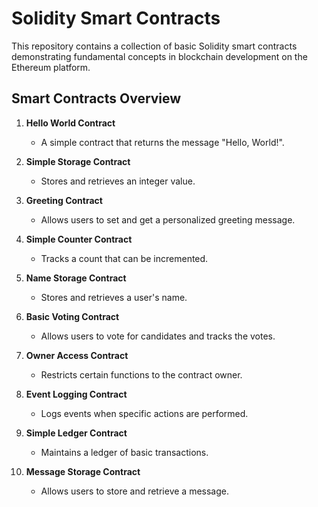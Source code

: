 # Solidity Smart Contracts

This repository contains a collection of basic Solidity smart contracts demonstrating fundamental concepts in blockchain development on the Ethereum platform.

## Smart Contracts Overview

1. **Hello World Contract**
   - A simple contract that returns the message "Hello, World!".
  
2. **Simple Storage Contract**
   - Stores and retrieves an integer value.

3. **Greeting Contract**
   - Allows users to set and get a personalized greeting message.

4. **Simple Counter Contract**
   - Tracks a count that can be incremented.

5. **Name Storage Contract**
   - Stores and retrieves a user's name.

6. **Basic Voting Contract**
   - Allows users to vote for candidates and tracks the votes.

7. **Owner Access Contract**
   - Restricts certain functions to the contract owner.

8. **Event Logging Contract**
   - Logs events when specific actions are performed.

9. **Simple Ledger Contract**
   - Maintains a ledger of basic transactions.

10. **Message Storage Contract**
    - Allows users to store and retrieve a message.




